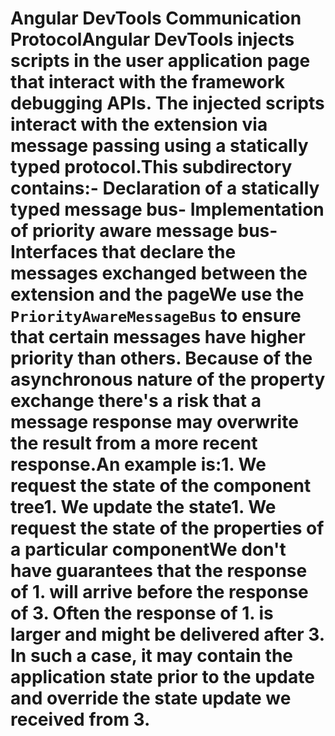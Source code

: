 # Angular DevTools Communication ProtocolAngular DevTools injects scripts in the user application page that interact with the framework debugging APIs. The injected scripts interact with the extension via message passing using a statically typed protocol.This subdirectory contains:- Declaration of a statically typed message bus- Implementation of priority aware message bus- Interfaces that declare the messages exchanged between the extension and the pageWe use the `PriorityAwareMessageBus` to ensure that certain messages have higher priority than others. Because of the asynchronous nature of the property exchange there's a risk that a message response may overwrite the result from a more recent response.An example is:1. We request the state of the component tree1. We update the state1. We request the state of the properties of a particular componentWe don't have guarantees that the response of 1. will arrive before the response of 3. Often the response of 1. is larger and might be delivered after 3. In such a case, it may contain the application state prior to the update and override the state update we received from 3.